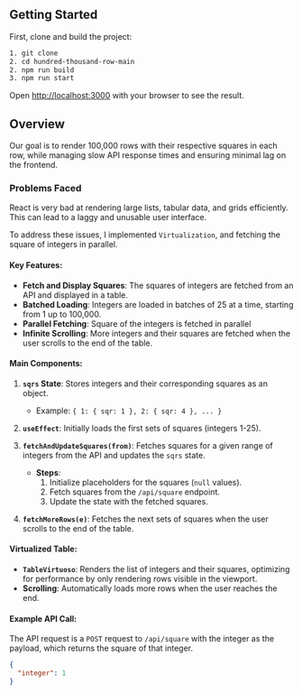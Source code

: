 ## Getting Started

First, clone and build the project:
```bash
1. git clone
2. cd hundred-thousand-row-main
2. npm run build
3. npm run start
```
Open [http://localhost:3000](http://localhost:3000) with your browser to see the result.


## Overview
Our goal is to render 100,000 rows with their respective squares in each row, while managing slow API response times and ensuring minimal lag on the frontend.

### Problems Faced
React is very bad at rendering large lists, tabular data, and grids efficiently. This can lead to a laggy and unusable user interface. 

To address these issues, I implemented `Virtualization`, and fetching the square of integers in parallel.

#### Key Features:
- **Fetch and Display Squares**: The squares of integers are fetched from an API and displayed in a table.
- **Batched Loading**: Integers are loaded in batches of 25 at a time, starting from 1 up to 100,000.
- **Parallel Fetching**: Square of the integers is fetched in parallel
- **Infinite Scrolling**: More integers and their squares are fetched when the user scrolls to the end of the table.

#### Main Components:
1. **`sqrs` State**: Stores integers and their corresponding squares as an object.
   - Example: `{ 1: { sqr: 1 }, 2: { sqr: 4 }, ... }`

2. **`useEffect`**: Initially loads the first sets of squares (integers 1-25).

3. **`fetchAndUpdateSquares(from)`**: Fetches squares for a given range of integers from the API and updates the `sqrs` state.
   - **Steps**:
     1. Initialize placeholders for the squares (`null` values).
     2. Fetch squares from the `/api/square` endpoint.
     3. Update the state with the fetched squares.

4. **`fetchMoreRows(e)`**: Fetches the next sets of squares when the user scrolls to the end of the table.

#### Virtualized Table:
- **`TableVirtuoso`**: Renders the list of integers and their squares, optimizing for performance by only rendering rows visible in the viewport.
- **Scrolling**: Automatically loads more rows when the user reaches the end.

#### Example API Call:
The API request is a `POST` request to `/api/square` with the integer as the payload, which returns the square of that integer.

```json
{
  "integer": 1
}
```